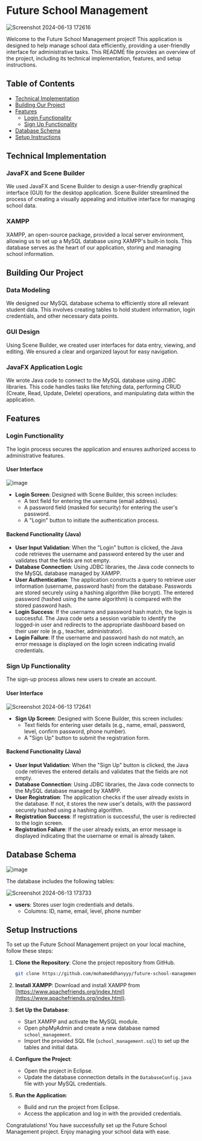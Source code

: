 # Future School Management
![Screenshot 2024-06-13 172616](https://github.com/mohameddhanyyy/Future-School-managment/assets/130695667/d5f9a87c-3d42-4b81-b27f-0a2072b025c9)


Welcome to the Future School Management project! This application is designed to help manage school data efficiently, providing a user-friendly interface for administrative tasks. This README file provides an overview of the project, including its technical implementation, features, and setup instructions.

## Table of Contents

- [Technical Implementation](#technical-implementation)
- [Building Our Project](#building-our-project)
- [Features](#features)
  - [Login Functionality](#login-functionality)
  - [Sign Up Functionality](#sign-up-functionality)
- [Database Schema](#database-schema)
- [Setup Instructions](#setup-instructions)

## Technical Implementation

### JavaFX and Scene Builder

We used JavaFX and Scene Builder to design a user-friendly graphical interface (GUI) for the desktop application. Scene Builder streamlined the process of creating a visually appealing and intuitive interface for managing school data.

### XAMPP

XAMPP, an open-source package, provided a local server environment, allowing us to set up a MySQL database using XAMPP's built-in tools. This database serves as the heart of our application, storing and managing school information.

## Building Our Project

### Data Modeling

We designed our MySQL database schema to efficiently store all relevant student data. This involves creating tables to hold student information, login credentials, and other necessary data points.

### GUI Design

Using Scene Builder, we created user interfaces for data entry, viewing, and editing. We ensured a clear and organized layout for easy navigation.

### JavaFX Application Logic

We wrote Java code to connect to the MySQL database using JDBC libraries. This code handles tasks like fetching data, performing CRUD (Create, Read, Update, Delete) operations, and manipulating data within the application.

## Features

### Login Functionality

The login process secures the application and ensures authorized access to administrative features.

#### User Interface
![image](https://github.com/mohameddhanyyy/Future-School-managment/assets/130695667/a9aa887d-8fc8-4501-a3be-bff8db4d724f)


- **Login Screen**: Designed with Scene Builder, this screen includes:
  - A text field for entering the username (email address).
  - A password field (masked for security) for entering the user's password.
  - A "Login" button to initiate the authentication process.

#### Backend Functionality (Java)

- **User Input Validation**: When the "Login" button is clicked, the Java code retrieves the username and password entered by the user and validates that the fields are not empty.
- **Database Connection**: Using JDBC libraries, the Java code connects to the MySQL database managed by XAMPP.
- **User Authentication**: The application constructs a query to retrieve user information (username, password hash) from the database. Passwords are stored securely using a hashing algorithm (like bcrypt). The entered password (hashed using the same algorithm) is compared with the stored password hash.
- **Login Success**: If the username and password hash match, the login is successful. The Java code sets a session variable to identify the logged-in user and redirects to the appropriate dashboard based on their user role (e.g., teacher, administrator).
- **Login Failure**: If the username and password hash do not match, an error message is displayed on the login screen indicating invalid credentials.

### Sign Up Functionality

The sign-up process allows new users to create an account.

#### User Interface
![Screenshot 2024-06-13 172641](https://github.com/mohameddhanyyy/Future-School-managment/assets/130695667/afd9618e-d69d-485d-9b9d-061d4de549bb)


- **Sign Up Screen**: Designed with Scene Builder, this screen includes:
  - Text fields for entering user details (e.g., name, email, password, level, confirm password, phone number).
  - A "Sign Up" button to submit the registration form.

#### Backend Functionality (Java)

- **User Input Validation**: When the "Sign Up" button is clicked, the Java code retrieves the entered details and validates that the fields are not empty.
- **Database Connection**: Using JDBC libraries, the Java code connects to the MySQL database managed by XAMPP.
- **User Registration**: The application checks if the user already exists in the database. If not, it stores the new user's details, with the password securely hashed using a hashing algorithm.
- **Registration Success**: If registration is successful, the user is redirected to the login screen.
- **Registration Failure**: If the user already exists, an error message is displayed indicating that the username or email is already taken.

## Database Schema
![image](https://github.com/mohameddhanyyy/Future-School-managment/assets/130695667/3f747648-cc08-4b6f-a744-1e2af3b0523a)



The database includes the following tables:

![Screenshot 2024-06-13 173733](https://github.com/mohameddhanyyy/Future-School-managment/assets/130695667/22dc12a5-ede0-4151-b28a-1c3a10524df7)

- **users**: Stores user login credentials and details.
  - Columns: ID, name, email, level, phone number

## Setup Instructions

To set up the Future School Management project on your local machine, follow these steps:

1. **Clone the Repository**: Clone the project repository from GitHub.

   ```sh
   git clone https://github.com/mohameddhanyyy/future-school-management.git
   ```

2. **Install XAMPP**: Download and install XAMPP from [https://www.apachefriends.org/index.html](https://www.apachefriends.org/index.html).

3. **Set Up the Database**:
   - Start XAMPP and activate the MySQL module.
   - Open phpMyAdmin and create a new database named `school_management`.
   - Import the provided SQL file (`school_management.sql`) to set up the tables and initial data.

4. **Configure the Project**:
   - Open the project in Eclipse.
   - Update the database connection details in the `DatabaseConfig.java` file with your MySQL credentials.

5. **Run the Application**:
   - Build and run the project from Eclipse.
   - Access the application and log in with the provided credentials.

Congratulations! You have successfully set up the Future School Management project. Enjoy managing your school data with ease.
